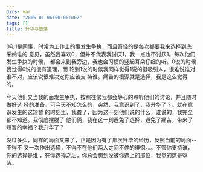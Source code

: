 ```yaml
---
dirs: var
date: "2006-01-06T00:00:00Z"
tags: []
title: 升华与堕落
---
```


0和1是同事，时常为工作上的事发生争执，而且奇怪的是每次都要我来选择到底采纳谁的
意见，虽然我喜欢0，但并不代表我讨厌1，我一点也不讨厌1。每次他们发生争执的时候，
都会来到我旁边，我也会习惯的竖起耳朵仔细的听。0说的时候我觉得0说的很有道理，而
轮到1说的时候我同样觉得1说的挺吸引人，很难说谁对谁不对，应该说很难决定你应该支
持谁。痛苦的根源就是选择，我是这么觉得的。

今天他们又当我的面发生争执，按照往常我都会静心的聆听他们的讨论，并且随时做好选
择的准备。可今天不知怎么的，突然，我意识到了，我升华了？。就在意识发生的这短暂
的时刻里，我聋了，因为这一刻他们说的什么，谁说的，我完全都不知道。我彻底摆脱了
他们俩，我在这一刻避免了选择，避免了痛苦，带来了短暂的幸福？我升华了？

没过多久，同样的局面又来了，正是因为有了那次升华的经历，反照当前的局面--不得不
又一次作出选择，不得不在他们两人之间不停的徘徊。。。不管你支持谁，你的选择是谁
，在你选择之后，你总会想到没被你选上的那位，我觉的这是堕落。

